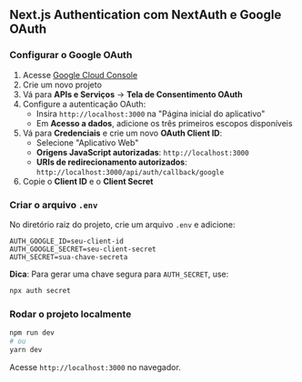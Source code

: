 ## Next.js Authentication com NextAuth e Google OAuth

### Configurar o Google OAuth
1. Acesse [Google Cloud Console](https://console.cloud.google.com/cloud-resource-manager)
2. Crie um novo projeto
3. Vá para **APIs e Serviços** -> **Tela de Consentimento OAuth**
4. Configure a autenticação OAuth:
   - Insira `http://localhost:3000` na "Página inicial do aplicativo"
   - Em **Acesso a dados**, adicione os três primeiros escopos disponíveis
5. Vá para **Credenciais** e crie um novo **OAuth Client ID**:
   - Selecione "Aplicativo Web"
   - **Origens JavaScript autorizadas**: `http://localhost:3000`
   - **URIs de redirecionamento autorizados**: `http://localhost:3000/api/auth/callback/google`
6. Copie o **Client ID** e o **Client Secret**

### Criar o arquivo `.env`
No diretório raiz do projeto, crie um arquivo `.env` e adicione:
```env
AUTH_GOOGLE_ID=seu-client-id
AUTH_GOOGLE_SECRET=seu-client-secret
AUTH_SECRET=sua-chave-secreta
```

**Dica**: Para gerar uma chave segura para `AUTH_SECRET`, use:
```bash
npx auth secret
```

### Rodar o projeto localmente
```bash
npm run dev
# ou
yarn dev
```
Acesse `http://localhost:3000` no navegador.